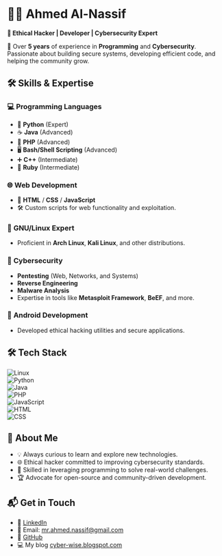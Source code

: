 # 👨‍💻 **Ahmed Al-Nassif**  

**🌟 Ethical Hacker | Developer | Cybersecurity Expert**  

🚀 Over **5 years** of experience in **Programming** and **Cybersecurity**. Passionate about building secure systems, developing efficient code, and helping the community grow.  

## 🛠️ **Skills & Expertise**  

### 💻 **Programming Languages**  
- 🐍 **Python** (Expert)  
- ☕ **Java** (Advanced)  
- 🐘 **PHP** (Advanced)  
- 🖥️ **Bash/Shell Scripting** (Advanced)  
- ➕ **C++** (Intermediate)  
- 💎 **Ruby** (Intermediate)  

### 🌐 **Web Development**  
- 🎨 **HTML** / **CSS** / **JavaScript**  
- 🛠️ Custom scripts for web functionality and exploitation.  

### 🐧 **GNU/Linux Expert**  
- Proficient in **Arch Linux**, **Kali Linux**, and other distributions.  

### 🔐 **Cybersecurity**  
- **Pentesting** (Web, Networks, and Systems)  
- **Reverse Engineering**  
- **Malware Analysis**  
- Expertise in tools like **Metasploit Framework**, **BeEF**, and more.  

### 📱 **Android Development**  
- Developed ethical hacking utilities and secure applications.  


## 🛠️ **Tech Stack**  
![Linux](https://img.shields.io/badge/Linux-0078D6?style=for-the-badge&logo=linux&logoColor=white)  
![Python](https://img.shields.io/badge/Python-3776AB?style=for-the-badge&logo=python&logoColor=white)  
![Java](https://img.shields.io/badge/Java-ED8B00?style=for-the-badge&logo=java&logoColor=white)  
![PHP](https://img.shields.io/badge/PHP-777BB4?style=for-the-badge&logo=php&logoColor=white)  
![JavaScript](https://img.shields.io/badge/JavaScript-F7DF1E?style=for-the-badge&logo=javascript&logoColor=black)  
![HTML](https://img.shields.io/badge/HTML-E34F26?style=for-the-badge&logo=html5&logoColor=white)  
![CSS](https://img.shields.io/badge/CSS-1572B6?style=for-the-badge&logo=css3&logoColor=white)  

## 🌟 **About Me**  
- 💡 Always curious to learn and explore new technologies.  
- 🌐 Ethical hacker committed to improving cybersecurity standards.  
- 🔧 Skilled in leveraging programming to solve real-world challenges.  
- 🏆 Advocate for open-source and community-driven development.  

## 📬 **Get in Touch**  
- 💼 [LinkedIn](#)  
- 📧 Email: [mr.ahmed.nassif@gmail.com](mailto:mr.ahmed.nassif@gmail.com)  
- 🌟 [GitHub](https://github.com/ahmed-alnassif) 
- 💻 My blog [cyber-wise.blogspot.com](https://cyber-wise.blogspot.com/)